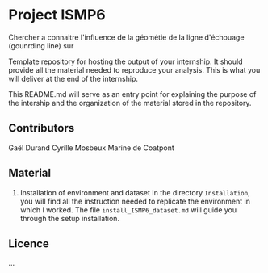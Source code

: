 # Project ISMP6 

Chercher a connaitre l'influence de la géométie de la ligne d'échouage (gounrding line) sur 

Template repository for hosting the output of your internship. It should provide all the material needed to reproduce your analysis. This is what you will deliver at the end of the internship. 

This README.md will serve as an entry point for explaining the purpose of the intership and the organization of the material stored in the repository. 


## Contributors 
Gaël Durand
Cyrille Mosbeux
Marine de Coatpont

## Material
1. Installation of environment and dataset
In the directory `Installation`, you will find all the instruction needed to replicate the environment in which I worked.
The file `install_ISMP6_dataset.md` will guide you through the setup installation. 

## Licence
...